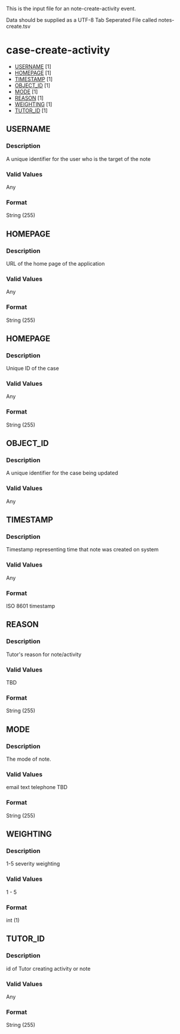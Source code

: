 This is the input file for an note-create-activity event.

Data should be supplied as a UTF-8 Tab Seperated File called notes-create.tsv

# case-create-activity


* [USERNAME](#username) [1]
* [HOMEPAGE](#homepage) [1]
* [TIMESTAMP](#timestamp) [1]
* [OBJECT_ID](#item_id) [1]
* [MODE](#mode) [1]
* [REASON](#reason) [1]
* [WEIGHTING](#weighting) [1]
* [TUTOR_ID](#tutor_id) [1]


## USERNAME 
### Description

A unique identifier for the user who is the target of the note


### Valid Values
Any

### Format
String (255)


## HOMEPAGE 
### Description
URL of the home page of the application

### Valid Values
Any

### Format
String (255)

## HOMEPAGE 
### Description
Unique ID of the case

### Valid Values
Any

### Format
String (255)

## OBJECT_ID 
### Description

A unique identifier for the case being updated

### Valid Values
Any

## TIMESTAMP
### Description

Timestamp representing time that note was created on system


### Valid Values
Any

### Format
ISO 8601 timestamp

## REASON 
### Description

Tutor's reason for note/activity

### Valid Values

TBD

### Format
String (255)


## MODE 
### Description

The mode of note.

### Valid Values

email
text
telephone
TBD

### Format
String (255)


## WEIGHTING
### Description

1-5 severity weighting

### Valid Values

1 - 5

### Format
int (1)


## TUTOR_ID
### Description

id of Tutor creating activity or note


### Valid Values
Any

### Format
String (255)
